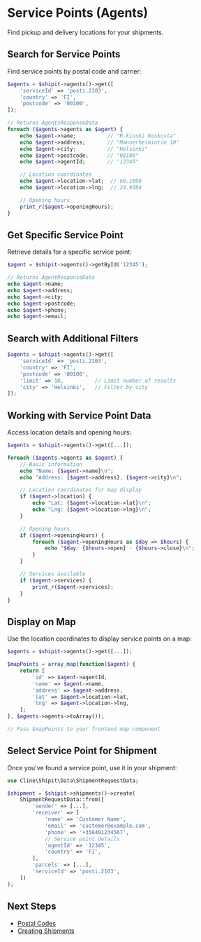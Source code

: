 # Service Points (Agents)

Find pickup and delivery locations for your shipments.

## Search for Service Points

Find service points by postal code and carrier:

```php
$agents = $shipit->agents()->get([
    'serviceId' => 'posti.2103',
    'country' => 'FI',
    'postcode' => '00100',
]);

// Returns AgentsResponseData
foreach ($agents->agents as $agent) {
    echo $agent->name;          // "R-kioski Keskusta"
    echo $agent->address;       // "Mannerheimintie 10"
    echo $agent->city;          // "Helsinki"
    echo $agent->postcode;      // "00100"
    echo $agent->agentId;       // "12345"

    // Location coordinates
    echo $agent->location->lat;  // 60.1699
    echo $agent->location->lng;  // 24.9384

    // Opening hours
    print_r($agent->openingHours);
}
```

## Get Specific Service Point

Retrieve details for a specific service point:

```php
$agent = $shipit->agents()->getById('12345');

// Returns AgentResponseData
echo $agent->name;
echo $agent->address;
echo $agent->city;
echo $agent->postcode;
echo $agent->phone;
echo $agent->email;
```

## Search with Additional Filters

```php
$agents = $shipit->agents()->get([
    'serviceId' => 'posti.2103',
    'country' => 'FI',
    'postcode' => '00100',
    'limit' => 10,          // Limit number of results
    'city' => 'Helsinki',   // Filter by city
]);
```

## Working with Service Point Data

Access location details and opening hours:

```php
$agents = $shipit->agents()->get([...]);

foreach ($agents->agents as $agent) {
    // Basic information
    echo "Name: {$agent->name}\n";
    echo "Address: {$agent->address}, {$agent->city}\n";

    // Location coordinates for map display
    if ($agent->location) {
        echo "Lat: {$agent->location->lat}\n";
        echo "Lng: {$agent->location->lng}\n";
    }

    // Opening hours
    if ($agent->openingHours) {
        foreach ($agent->openingHours as $day => $hours) {
            echo "$day: {$hours->open} - {$hours->close}\n";
        }
    }

    // Services available
    if ($agent->services) {
        print_r($agent->services);
    }
}
```

## Display on Map

Use the location coordinates to display service points on a map:

```php
$agents = $shipit->agents()->get([...]);

$mapPoints = array_map(function($agent) {
    return [
        'id' => $agent->agentId,
        'name' => $agent->name,
        'address' => $agent->address,
        'lat' => $agent->location->lat,
        'lng' => $agent->location->lng,
    ];
}, $agents->agents->toArray());

// Pass $mapPoints to your frontend map component
```

## Select Service Point for Shipment

Once you've found a service point, use it in your shipment:

```php
use Cline\Shipit\Data\ShipmentRequestData;

$shipment = $shipit->shipments()->create(
    ShipmentRequestData::from([
        'sender' => [...],
        'receiver' => [
            'name' => 'Customer Name',
            'email' => 'customer@example.com',
            'phone' => '+358401234567',
            // Service point details
            'agentId' => '12345',
            'country' => 'FI',
        ],
        'parcels' => [...],
        'serviceId' => 'posti.2103',
    ])
);
```

## Next Steps

- [Postal Codes](./05-postal-codes.md)
- [Creating Shipments](./03-creating-shipments.md)
